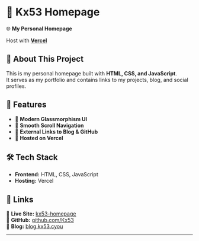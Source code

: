 # 🚀 Kx53 Homepage  
🌐 **My Personal Homepage**  

Host with [**Vercel**](https://vercel.com)  

## 🔹 About This Project  
This is my personal homepage built with **HTML, CSS, and JavaScript**.  
It serves as my portfolio and contains links to my projects, blog, and social profiles.  

## 📌 Features  
- 🌟 **Modern Glassmorphism UI**  
- 🎯 **Smooth Scroll Navigation**  
- 🔗 **External Links to Blog & GitHub**  
- 🚀 **Hosted on Vercel**  

## 🛠 Tech Stack  
- **Frontend:** HTML, CSS, JavaScript  
- **Hosting:** Vercel  

## 🔗 Links  
🔹 **Live Site:** [kx53-homepage](https://kx53.cyou)  
🔹 **GitHub:** [github.com/Kx53](https://github.com/Kx53)  
🔹 **Blog:** [blog.kx53.cyou](https://blog.kx53.cyou)  

---

